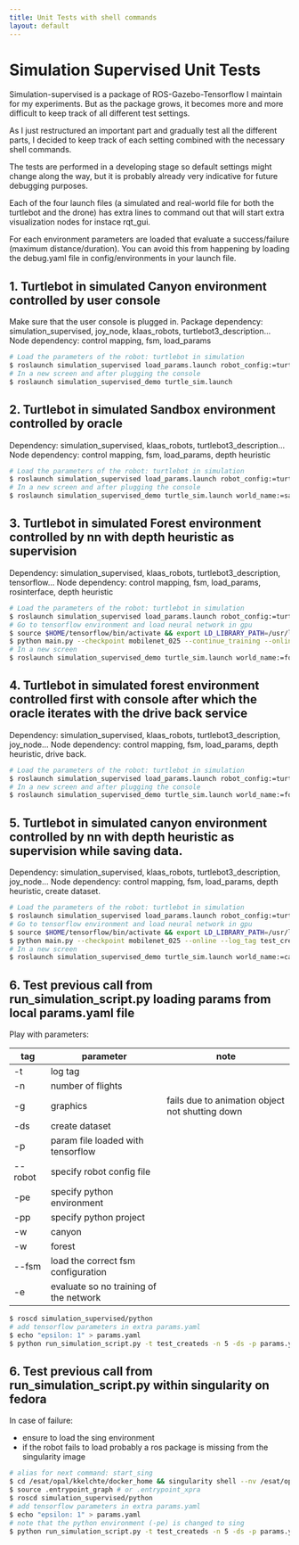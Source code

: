 ```yaml
---
title: Unit Tests with shell commands
layout: default
---
```


# Simulation Supervised Unit Tests

Simulation-supervised is a package of ROS-Gazebo-Tensorflow I maintain for my experiments. But as the package grows, it becomes more and more difficult to keep track of all different test settings.

As I just restructured an important part and gradually test all the different parts, I decided to keep track of each setting combined with the necessary shell commands.

The tests are performed in a developing stage so default settings might change along the way, but it is probably already very indicative for future debugging purposes.

Each of the four launch files (a simulated and real-world file for both the turtlebot and the drone) has extra lines to command out that will start extra visualization nodes for instace rqt_gui. 

For each environment parameters are loaded that evaluate a success/failure (maximum distance/duration). You can avoid this from happening by loading the debug.yaml file in config/environments in your launch file.

## 1. Turtlebot in simulated Canyon environment controlled by user console

Make sure that the user console is plugged in.
Package dependency: simulation_supervised, joy_node, klaas_robots, turtlebot3_description...
Node dependency: control mapping, fsm, load_params

```bash
# Load the parameters of the robot: turtlebot in simulation
$ roslaunch simulation_supervised load_params.launch robot_config:=turtle_sim.yaml
# In a new screen and after plugging the console
$ roslaunch simulation_supervised_demo turtle_sim.launch
```

## 2. Turtlebot in simulated Sandbox environment controlled by oracle

Dependency: simulation_supervised, klaas_robots, turtlebot3_description...
Node dependency: control mapping, fsm, load_params, depth heuristic

```bash
# Load the parameters of the robot: turtlebot in simulation
$ roslaunch simulation_supervised load_params.launch robot_config:=turtle_sim.yaml
# In a new screen and after plugging the console
$ roslaunch simulation_supervised_demo turtle_sim.launch world_name:=sandbox fsm_config:=oracle_turtle_fsm
```

## 3. Turtlebot in simulated Forest environment controlled by nn with depth heuristic as supervision

Dependency: simulation_supervised, klaas_robots, turtlebot3_description, tensorflow...
Node dependency: control mapping, fsm, load_params, rosinterface, depth heuristic

```bash
# Load the parameters of the robot: turtlebot in simulation
$ roslaunch simulation_supervised load_params.launch robot_config:=turtle_sim.yaml
# Go to tensorflow environment and load neural network in gpu
$ source $HOME/tensorflow/bin/activate && export LD_LIBRARY_PATH=/usr/local/cuda/lib64:/usr/local/cudnn/lib64:/usr/local/cuda/lib64:/opt/ros/kinetic/lib && cd $HOME/tensorflow/pilot/pilot
$ python main.py --checkpoint mobilenet_025 --continue_training --online --log_tag test_coll_pred --network coll_q_net
# In a new screen 
$ roslaunch simulation_supervised_demo turtle_sim.launch world_name:=forest fsm_config:=nn_turtle_fsm
```

## 4. Turtlebot in simulated forest environment controlled first with console after which the oracle iterates with the drive back service

Dependency: simulation_supervised, klaas_robots, turtlebot3_description, joy_node...
Node dependency: control mapping, fsm, load_params, depth heuristic, drive back.

```bash
# Load the parameters of the robot: turtlebot in simulation
$ roslaunch simulation_supervised load_params.launch robot_config:=turtle_sim.yaml
# In a new screen and after plugging the console
$ roslaunch simulation_supervised_demo turtle_sim.launch world_name:=forest fsm_config:=console_oracle_db_turtle_fsm
```

## 5. Turtlebot in simulated canyon environment controlled by nn with depth heuristic as supervision while saving data.

Dependency: simulation_supervised, klaas_robots, turtlebot3_description, joy_node...
Node dependency: control mapping, fsm, load_params, depth heuristic, create dataset.

```bash
# Load the parameters of the robot: turtlebot in simulation
$ roslaunch simulation_supervised load_params.launch robot_config:=turtle_sim.yaml
# Go to tensorflow environment and load neural network in gpu
$ source $HOME/tensorflow/bin/activate && export LD_LIBRARY_PATH=/usr/local/cuda/lib64:/usr/local/cudnn/lib64:/usr/local/cuda/lib64:/opt/ros/kinetic/lib && cd $HOME/tensorflow/pilot/pilot
$ python main.py --checkpoint mobilenet_025 --online --log_tag test_createds/tf --network coll_q_net
# In a new screen
$ roslaunch simulation_supervised_demo turtle_sim.launch world_name:=canyon fsm_config:=nn_turtle_fsm log_folder:=test_createds save_images:=true
```

## 6. Test previous call from run_simulation_script.py loading params from local params.yaml file

Play with parameters: 

| tag | parameter | note |
|-|-|-|
| -t | log tag |  |
| -n | number of flights |  |
| -g | graphics | fails due to animation object not shutting down |
| -ds | create dataset |  |
| -p | param file loaded with tensorflow |  |
| --robot | specify robot config file |  |
| -pe | specify python environment |  |
| -pp | specify python project |  |
| -w | canyon |  |
| -w | forest |  |
| --fsm | load the correct fsm configuration |  |
| -e | evaluate so no training of the network |  |

```bash
$ roscd simulation_supervised/python
# add tensorflow parameters in extra params.yaml
$ echo "epsilon: 1" > params.yaml
$ python run_simulation_script.py -t test_createds -n 5 -ds -p params.yaml --robot turtle_sim -pe virtualenv -pp q-learning/pilot -w canyon -w forest --fsm nn_turtle_fsm -e
```

## 6. Test previous call from run_simulation_script.py within singularity on fedora

In case of failure:
- ensure to load the sing environment
- if the robot fails to load probably a ros package is missing from the singularity image
```bash
# alias for next command: start_sing
$ cd /esat/opal/kkelchte/docker_home && singularity shell --nv /esat/opal/kkelchte/singularity_images/ros_gazebo_tensorflow.img
$ source .entrypoint_graph # or .entrypoint_xpra
$ roscd simulation_supervised/python
# add tensorflow parameters in extra params.yaml
$ echo "epsilon: 1" > params.yaml
# note that the python environment (-pe) is changed to sing
$ python run_simulation_script.py -t test_createds -n 5 -ds -p params.yaml --robot turtle_sim -pe sing -pp q-learning/pilot -w canyon -w forest --fsm nn_turtle_fsm -e
```


